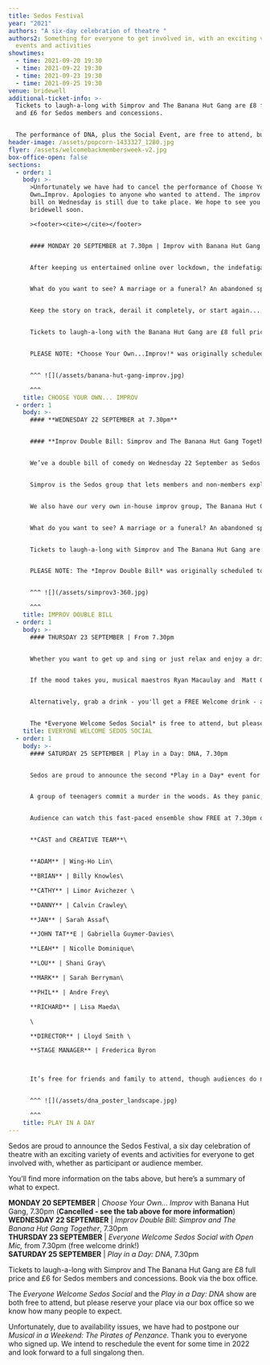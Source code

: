 ```yaml
---
title: Sedos Festival
year: "2021"
authors: "A six-day celebration of theatre "
authors2: Something for everyone to get involved in, with an exciting variety of
  events and activities
showtimes:
  - time: 2021-09-20 19:30
  - time: 2021-09-22 19:30
  - time: 2021-09-23 19:30
  - time: 2021-09-25 19:30
venue: bridewell
additional-ticket-info: >-
  Tickets to laugh-a-long with Simprov and The Banana Hut Gang are £8 full price
  and £6 for Sedos members and concessions. 


  The performance of DNA, plus the Social Event, are free to attend, but please reserve your place via our box office so we know how many people to expect.
header-image: /assets/popcorn-1433327_1280.jpg
flyer: /assets/welcomebackmembersweek-v2.jpg
box-office-open: false
sections:
  - order: 1
    body: >-
      >Unfortunately we have had to cancel the performance of Choose Your
      Own…Improv. Apologies to anyone who wanted to attend. The improv double
      bill on Wednesday is still due to take place. We hope to see you at the
      bridewell soon.

      ><footer><cite></cite></footer>


      #### MONDAY 20 SEPTEMBER at 7.30pm | Improv with Banana Hut Gang


      After keeping us entertained online over lockdown, the indefatigable Banana Hut Gang, Sedos' in-house improv team, are delighted to be back in-person with their ever changing improvised comedy play, *Choose Your Own... Improv*, guaranteed to lift your spirits!


      What do you want to see? A marriage or a funeral? An abandoned spaceship or a creepy dungeon? A murder or a resurrection? In Choose Your Own... Improv!, you decide. Join the Banana Hut Gang as they create a brave new improvised world where you get to call the shots. 


      Keep the story on track, derail it completely, or start again... the choice is yours!


      Tickets to laugh-a-long with the Banana Hut Gang are £8 full price and £6 for Sedos members and concessions. Book via the box office. 


      PLEASE NOTE: *Choose Your Own...Improv!* was originally scheduled to take place on Wednesday 22 September. 


      ^^^ ![](/assets/banana-hut-gang-improv.jpg)

      ^^^
    title: CHOOSE YOUR OWN... IMPROV
  - order: 1
    body: >-
      #### **WEDNESDAY 22 SEPTEMBER at 7.30pm**


      #### **Improv Double Bill: Simprov and The Banana Hut Gang Together**


      We’ve a double bill of comedy on Wednesday 22 September as Sedos’ two improvisation groups, Simprov and The Banana Hut Gang come together for a evening of laughter and spontaneous fun. 


      Simprov is the Sedos group that lets members and non-members explore their impulsive side and learn about the art of improvisation. During their show they’ll be taking inspiration from the audience as well as showing some of the comic set-ups and games they play to come up with comedy gold .


      We also have our very own in-house improv group, The Banana Hut Gang, which was formed from a collection of the most die-hard Simprov attendees. The gang will be performing part of their Edinburgh award-winning show, *Choose Your Own... Improv*, which is guaranteed to lift your spirits!


      What do you want to see? A marriage or a funeral? An abandoned spaceship or a creepy dungeon? A murder or a resurrection? In Choose Your Own... Improv!, you decide. Join the Banana Hut Gang as they create a brave new improvised world where you get to call the shots. Keep the story on track, derail it completely, or start again... the choice is yours!


      Tickets to laugh-a-long with Simprov and The Banana Hut Gang are £8 full price and £6 for Sedos members and concessions. Book via the box office. 


      PLEASE NOTE: The *Improv Double Bill* was originally scheduled to take place on Monday 20 September. 


      ^^^ ![](/assets/simprov3-360.jpg)

      ^^^
    title: IMPROV DOUBLE BILL
  - order: 1
    body: >-
      #### THURSDAY 23 SEPTEMBER | From 7.30pm


      Whether you want to get up and sing or just relax and enjoy a drink with friends, our Everyone Welcome Sedos Social is the perfect event to bring you back to the Bridewell Theatre, which will be transformed into a relaxed, intimate venue for an evening of chat, reunion and perhaps a bit of song!


      If the mood takes you, musical maestros Ryan Macaulay and  Matt Gould will be on hand to tinkle the ivories while you entertain us with a torch song, modern belter or classic showstopper. It’s an Open Mic, so the choice is yours! We’ll have some musical scores and collections to browse through, but if you’re looking for something specific, please feel free to bring along your own music.


      Alternatively, grab a drink - you'll get a FREE Welcome drink - and catch-up with friends while listening to some great music. It’s going to be a friendly, relaxed event and the perfect opportunity to get us back together again.


      The *Everyone Welcome Sedos Social* is free to attend, but please register [on our box office](https://sedos.ticketsolve.com/shows) so we know how many people to expect!
    title: EVERYONE WELCOME SEDOS SOCIAL
  - order: 1
    body: >-
      #### SATURDAY 25 SEPTEMBER | Play in a Day: DNA, 7.30pm


      Sedos are proud to announce the second *Play in a Day* event for 2021, *DNA* by Dennis Kelly, which forms part of our September Festival (19-25 September 2021). We'll be rehearsing and performing Kelly’s moral tug of war between actions and their consequences in a single day on Saturday 25 September 2021.


      A group of teenagers commit a murder in the woods. As they panic, they begin to question their friendships, their loyalties, and even their own stories.


      Audience can watch this fast-paced ensemble show FREE at 7.30pm on Saturday 25 September for one night only at the Bridewell Theatre.


      **CAST and CREATIVE TEAM**\


      **ADAM** | Wing-Ho Lin\

      **BRIAN** | Billy Knowles\

      **CATHY** | Limor Avichezer \

      **DANNY** | Calvin Crawley\

      **JAN** | Sarah Assaf\

      **JOHN TAT**E | Gabriella Guymer-Davies\

      **LEAH** | Nicolle Dominique\

      **LOU** | Shani Gray\

      **MARK** | Sarah Berryman\

      **PHIL** | Andre Frey\

      **RICHARD** | Lisa Maeda\

      \

      **DIRECTOR** | Lloyd Smith \

      **STAGE MANAGER** | Frederica Byron



      It’s free for friends and family to attend, though audiences do need to register via our box office, <https://sedos.ticketsolve.com>. The running time is approximately 45 minutes with no interval.


      ^^^ ![](/assets/dna_poster_landscape.jpg)

      ^^^
    title: PLAY IN A DAY
---
```

Sedos are proud to announce the Sedos Festival, a six day celebration of theatre with an exciting variety of events and activities for everyone to get involved with, whether as participant or audience member. 

You’ll find more information on the tabs above, but here’s a summary of what to expect.

**MONDAY 20 SEPTEMBER** | *Choose Your Own... Improv* with Banana Hut Gang, 7.30pm (**Cancelled - see the tab above for more information**)\
**WEDNESDAY 22 SEPTEMBER** | *Improv Double Bill: Simprov and The Banana Hut Gang Together*, 7.30pm\
**THURSDAY 23 SEPTEMBER** | *Everyone Welcome Sedos Social with Open Mic,* from 7.30pm (free welcome drink!)\
**SATURDAY 25 SEPTEMBER** | *Play in a Day: DNA,* 7.30pm

Tickets to laugh-a-long with Simprov and The Banana Hut Gang are £8 full price and £6 for Sedos members and concessions. Book via the box office. 

The *Everyone Welcome Sedos Social* and the *Play in a Day: DNA* show are both free to attend, but please reserve your place via our box office so we know how many people to expect.

Unfortunately, due to availability issues, we have had to postpone our *Musical in a Weekend: The Pirates of Penzance.* Thank you to everyone who signed up. We intend to reschedule the event for some time in 2022 and look forward to a full singalong then.
